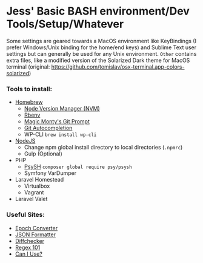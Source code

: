 # Jess' Basic BASH environment/Dev Tools/Setup/Whatever

Some settings are geared towards a MacOS environment like KeyBindings (I prefer Windows/Unix binding for the home/end keys) and Sublime Text user settings but can generally be used for any Unix environment. `Other` contains extra files, like a modified version of the Solarized Dark theme for MacOS terminal (original: https://github.com/tomislav/osx-terminal.app-colors-solarized)

### Tools to install:
* [Homebrew](https://brew.sh)
  * [Node Version Manager (NVM)](https://github.com/nvm-sh/nvm)
  * [Rbenv](https://github.com/rbenv/rbenv)
  * [Magic Monty's Git Prompt](https://github.com/magicmonty/bash-git-prompt)
  * [Git Autocompletion](https://github.com/bobthecow/git-flow-completion/wiki/Install-Bash-git-completion)
  * WP-CLI `brew install wp-cli`
* [NodeJS](https://nodejs.org/en/)
  * Change npm global install directory to local directories (`.npmrc`)
  * Gulp (Optional)
* PHP
  * [PsySH](https://github.com/bobthecow/psysh) `composer global require psy/psysh`
  * Symfony VarDumper
* Laravel Homestead
  * Virtualbox
  * Vagrant
* Laravel Valet

### Useful Sites:
* [Epoch Converter](https://www.epochconverter.com/)
* [JSON Formatter](https://jsonformatter.org/)
* [Diffchecker](https://www.diffchecker.com/)
* [Regex 101](https://regex101.com/)
* [Can I Use?](https://caniuse.com/)
